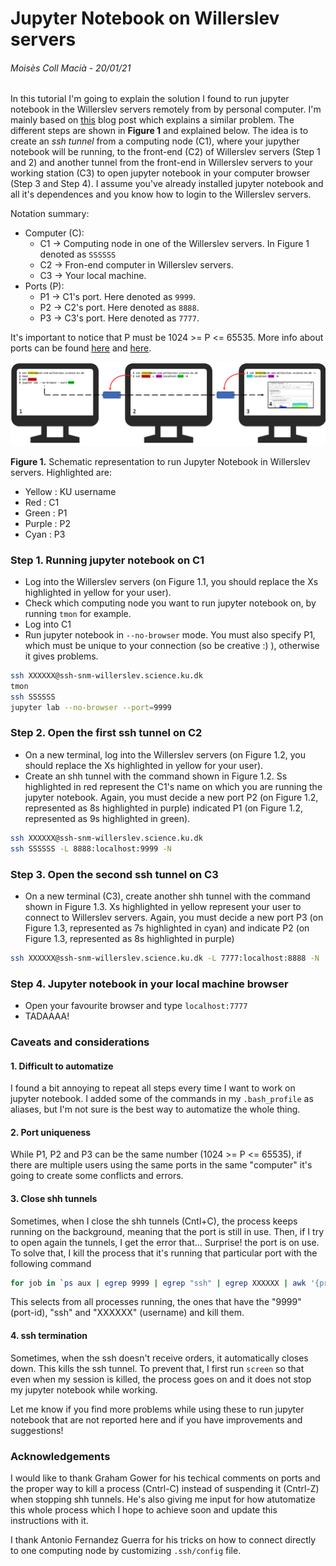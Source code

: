 # Jupyter Notebook on Willerslev servers

###### Moisès Coll Macià - 20/01/21


In this tutorial I'm going to explain the solution I found to run jupyter notebook in the Willerslev servers remotely from by personal computer. I'm mainly based on [this](https://medium.com/@sankarshan7/how-to-run-jupyter-notebook-in-server-which-is-at-multi-hop-distance-a02bc8e78314) blog post which explains a similar problem. The different steps are shown in **Figure 1** and explained below. The idea is to create an *ssh tunnel* from a computing node (C1), where your jupyther notebook will be running, to the front-end (C2) of Willerslev servers (Step 1 and 2) and another tunnel from the front-end in Willerslev servers to your working station (C3) to open jupyter notebook in your computer browser (Step 3 and Step 4). I assume you've already installed jupyter notebook and all it's dependences and you know how to login to the Willerslev servers. 

Notation summary:

- Computer (C):
    - C1 -> Computing node in one of the Willerslev servers. In Figure 1 denoted as `SSSSSS`
    - C2 -> Fron-end computer in Willerslev servers.
    - C3 -> Your local machine.
- Ports (P):
    - P1 -> C1's port. Here denoted as `9999`.
    - P2 -> C2's port. Here denoted as `8888`.
    - P3 -> C3's port. Here denoted as `7777`.
    
It's important to notice that P must be 1024 >= P <= 65535. More info about ports can be found [here](https://www.ssh.com/ssh/port) and [here](https://linuxhint.com/change_default_ssh_port/).


![](Figure1.png)

**Figure 1.** Schematic representation to run Jupyter Notebook in Willerslev servers. Highlighted are:
- Yellow : KU username
- Red : C1
- Green : P1
- Purple : P2
- Cyan : P3

### Step 1. Running jupyter notebook on C1

- Log into the Willerslev servers (on Figure 1.1, you should replace the Xs highlighted in yellow for your user).
- Check which computing node you want to run jupyter notebook on, by running `tmon` for example.
- Log into C1
- Run jupyter notebook in `--no-browser` mode. You must also specify P1, which must be unique to your connection (so be creative :) ), otherwise it gives problems. 


```bash
ssh XXXXXX@ssh-snm-willerslev.science.ku.dk
tmon
ssh SSSSSS
jupyter lab --no-browser --port=9999
```

### Step 2. Open the first ssh tunnel on C2

- On a new terminal, log into the Willerslev servers (on Figure 1.2, you should replace the Xs highlighted in yellow for your user).
- Create an shh tunnel with the command shown in Figure 1.2. Ss highlighted in red represent the C1's name on which you are running the jupyter notebook. Again, you must decide a new port P2 (on Figure 1.2, represented as 8s highlighted in purple) indicated P1 (on Figure 1.2, represented as 9s highlighted in green).


```bash
ssh XXXXXX@ssh-snm-willerslev.science.ku.dk
ssh SSSSSS -L 8888:localhost:9999 -N
```

### Step 3. Open the second ssh tunnel on C3

- On a new terminal (C3), create another shh tunnel with the command shown in Figure 1.3. Xs highlighted in yellow represent your user to connect to Willerslev servers. Again, you must decide a new port P3 (on Figure 1.3, represented as 7s highlighted in cyan) and indicate P2 (on Figure 1.3, represented as 8s highlighted in purple)


```bash
ssh XXXXXX@ssh-snm-willerslev.science.ku.dk -L 7777:localhost:8888 -N
```

### Step 4. Jupyter notebook in your local machine browser

- Open your favourite browser and type `localhost:7777`
- TADAAAA!
    
### Caveats and considerations

#### 1. Difficult to automatize

I found a bit annoying to repeat all steps every time I want to work on jupyter notebook. I added some of the commands in my `.bash_profile` as aliases, but I'm not sure is the best way to automatize the whole thing.

#### 2. Port uniqueness

While P1, P2 and P3 can be the same number (1024 >= P <= 65535), if there are multiple users using the same ports in the same "computer" it's going to create some conflicts and errors. 

#### 3. Close shh tunnels

Sometimes, when I close the shh tunnels (Cntl+C), the process keeps running on the background, meaning that the port is still in use. Then, if I try to open again the tunnels, I get the error that... Surprise! the port is on use. To solve that, I kill the process that it's running that particular port with the following command


```bash
for job in `ps aux | egrep 9999 | egrep "ssh" | egrep XXXXXX | awk '{print $2}'`; do kill -9 ${job}; done
```

This selects from all processes running, the ones that have the "9999" (port-id), "ssh" and "XXXXXX" (username) and kill them. 

#### 4. ssh termination

Sometimes, when the ssh doesn't receive orders, it automatically closes down. This kills the ssh tunnel. To prevent that, I first run `screen` so that even when my session is killed, the process goes on and it does not stop my jupyter notebook while working. 

Let me know if you find more problems while using these to run jupyter notebook that are not reported here and if you have improvements and suggestions!

### Acknowledgements

I would like to thank Graham Gower for his techical comments on ports and the proper way to kill a process (Cntrl-C) instead of suspending it (Cntrl-Z) when stopping shh tunnels. He's also giving me input for how atutomatize this whole process which I hope to achieve soon and update this instructions with it. 

I thank Antonio Fernandez Guerra for his tricks on how to connect directly to one computing node by customizing `.ssh/config` file. 
